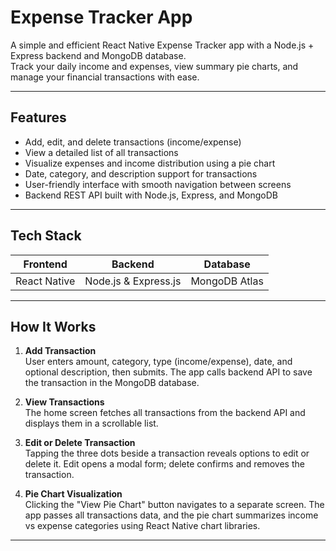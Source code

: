# Expense Tracker App

A simple and efficient React Native Expense Tracker app with a Node.js + Express backend and MongoDB database.  
Track your daily income and expenses, view summary pie charts, and manage your financial transactions with ease.

---

## Features

- Add, edit, and delete transactions (income/expense)
- View a detailed list of all transactions
- Visualize expenses and income distribution using a pie chart
- Date, category, and description support for transactions
- User-friendly interface with smooth navigation between screens
- Backend REST API built with Node.js, Express, and MongoDB

---

## Tech Stack

| Frontend                   | Backend                  | Database        |
| --------------------------|--------------------------|-----------------|
| React Native              | Node.js & Express.js      | MongoDB Atlas   |

---

## How It Works

1. **Add Transaction**  
   User enters amount, category, type (income/expense), date, and optional description, then submits. The app calls backend API to save the transaction in the MongoDB database.

2. **View Transactions**  
   The home screen fetches all transactions from the backend API and displays them in a scrollable list.

3. **Edit or Delete Transaction**  
   Tapping the three dots beside a transaction reveals options to edit or delete it. Edit opens a modal form; delete confirms and removes the transaction.

4. **Pie Chart Visualization**  
   Clicking the "View Pie Chart" button navigates to a separate screen. The app passes all transactions data, and the pie chart summarizes income vs expense categories using React Native chart libraries.

---
